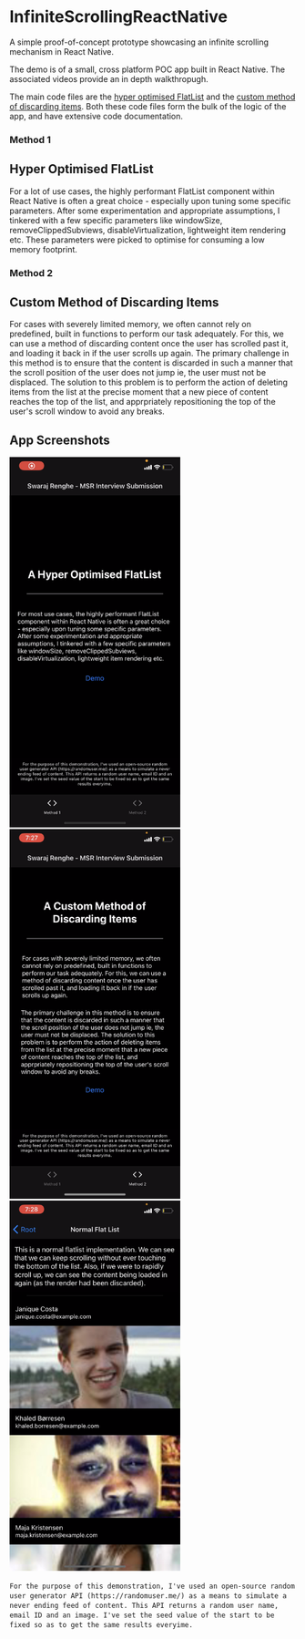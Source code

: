 # InfiniteScrollingReactNative
A simple proof-of-concept prototype showcasing an infinite scrolling mechanism in React Native.

The demo is of a small, cross platform POC app built in React Native. The associated videos provide an in depth walkthropugh.

The main code files are the [hyper optimised FlatList](https://github.com/SwarajRenghe/InfiniteScrollingReactNative/blob/main/screens/OptimisedFlatList.tsx) and the [custom method of discarding items](https://github.com/SwarajRenghe/InfiniteScrollingReactNative/blob/main/screens/MyMethod.tsx). Both these code files form the bulk of the logic of the app, and have extensive code documentation.

### Method 1
## Hyper Optimised FlatList
For a lot of use cases, the highly performant FlatList component within React Native is often a great choice - especially upon tuning some specific parameters. After some experimentation and appropriate assumptions, I tinkered with a few specific parameters like windowSize, removeClippedSubviews, disableVirtualization, lightweight item rendering etc. These parameters were picked to optimise for consuming a low memory footprint.

### Method 2
## Custom Method of Discarding Items
For cases with severely limited memory, we often cannot rely on predefined, built in functions to perform our task adequately. For this, we can use a method of discarding content once the user has scrolled past it, and loading it back in if the user scrolls up again. The primary challenge in this method is to ensure that the content is discarded in such a manner that the scroll position of the user does not jump ie, the user must not be displaced. The solution to this problem is to perform the action of deleting items from the list at the precise moment that a new piece of content reaches the top of the list, and apprpriately repositioning the top of the user's scroll window to avoid any breaks. 

## App Screenshots

<img src="https://github.com/SwarajRenghe/InfiniteScrollingReactNative/blob/main/1.PNG" width="300">
<img src="https://github.com/SwarajRenghe/InfiniteScrollingReactNative/blob/main/2.PNG" width="300">
<img src="https://github.com/SwarajRenghe/InfiniteScrollingReactNative/blob/main/3.PNG" width="300">

`For the purpose of this demonstration, I've used an open-source random user generator API (https://randomuser.me/) as a means to simulate a never ending feed of content. This API returns a random user name, email ID and an image. I've set the seed value of the start to be fixed so as to get the same results everyime.`


